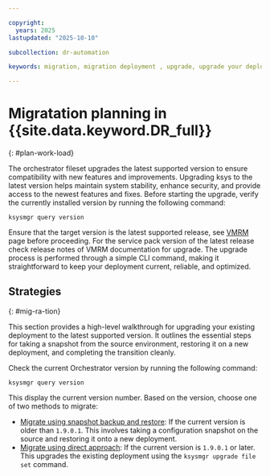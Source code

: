 ```yaml
---

copyright:
  years: 2025
lastupdated: "2025-10-10"

subcollection: dr-automation

keywords: migration, migration deployment , upgrade, upgrade your deployment, snapshot

---
```


# Migratation planning in {{site.data.keyword.DR_full}}
{: #plan-work-load}



The orchestrator fileset upgrades the latest supported version to ensure compatibility with new features and improvements. Upgrading ksys to the latest version helps maintain system stability, enhance security, and provide access to the newest features and fixes. Before starting the upgrade, verify the currently installed version by running the following command:

```ksysmgr query version```

Ensure that the target version is the latest supported release, see [VMRM](https://www.ibm.com/docs/en/vmrmdr) page before proceeding. For the service pack version of the latest release check release notes of VMRM documentation for upgrade. The upgrade process is performed through a simple CLI command, making it straightforward to keep your deployment current, reliable, and optimized.

## Strategies
{: #mig-ra-tion}

This section provides a high-level walkthrough for upgrading your existing deployment to the latest supported version. It outlines the essential steps for taking a snapshot from the source environment, restoring it on a new deployment, and completing the transition cleanly.

Check the current Orchestrator version by running the following command:

```ksysmgr query version```

This display the current version number. Based on the version, choose one of two methods to migrate:

- [Migrate using snapshot backup and restore](#migrate-using-snapshot-backup-and-restore): If the current version is older than `1.9.0.1`. This involves taking a configuration snapshot on the source and restoring it onto a new deployment.
- [Migrate using direct approach](/docs/dr-automation-powervs?topic=dr-automation-powervs-Upgrade-fil-set): If the current version is `1.9.0.1` or later. This upgrades the existing deployment using the `ksysmgr upgrade file set` command.

